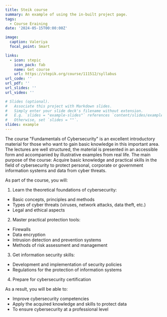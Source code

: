 ```yaml
---
title: Steik course
summary: An example of using the in-built project page.
tags:
  - Сourse Еraining
date: '2024-05-15T00:00:00Z'

image:
  caption: Valeriya
  focal_point: Smart

links:
  - icon: stepic
    icon_pack: fab
    name: Get course
    url: https://stepik.org/course/111512/syllabus
url_code: ''
url_pdf: ''
url_slides: ''
url_video: ''

# Slides (optional).
#   Associate this project with Markdown slides.
#   Simply enter your slide deck's filename without extension.
#   E.g. `slides = "example-slides"` references `content/slides/example-slides.md`.
#   Otherwise, set `slides = ""`.
slides: example
---
```


The course "Fundamentals of Cybersecurity" is an excellent introductory material for those who want to gain basic knowledge in this important area. The lectures are well structured, the material is presented in an accessible form and accompanied by illustrative examples from real life.
The main purpose of the course:
Acquire basic knowledge and practical skills in the field of cybersecurity to protect personal, corporate or government information systems and data from cyber threats.

As part of the course, you will:

1. Learn the theoretical foundations of cybersecurity:
- Basic concepts, principles and methods
- Types of cyber threats (viruses, network attacks, data theft, etc.)
- Legal and ethical aspects

2. Master practical protection tools:
- Firewalls
- Data encryption 
- Intrusion detection and prevention systems
- Methods of risk assessment and management

3. Get information security skills:
- Development and implementation of security policies 
- Regulations for the protection of information systems

4. Prepare for cybersecurity certification

As a result, you will be able to:
- Improve cybersecurity competencies
- Apply the acquired knowledge and skills to protect data
- To ensure cybersecurity at a professional level

